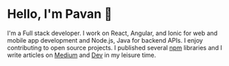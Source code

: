 # Hello, I'm Pavan 👋

I'm a Full stack developer. I work on React, Angular, and Ionic for web and mobile app development and Node.js, Java for backend APIs. I enjoy contributing to open source projects. I published several [npm](https://www.npmjs.com/~ichilupa?tab=packages) libraries and I write articles on [Medium](https://medium.com/@chilupa) and [Dev](https://dev.to/chilupa) in my leisure time.
